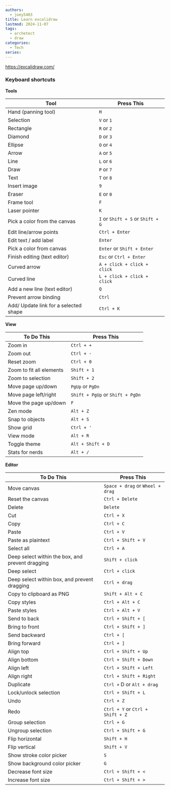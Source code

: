 ```yaml
---
authors:
  - joey5403
title: Learn excalidraw
lastmod: 2024-11-07
tags: 
  - archetect
  - draw
categories: 
  - Tech
series:
---
```


https://excalidraw.com/

### Keyboard shortcuts


**Tools**

|Tool|Press This|
|---|---|
|Hand (panning tool)|`H`|
|Selection|`V` or `1`|
|Rectangle|`R` or `2`|
|Diamond|`D` or `3`|
|Ellipse|`O` or `4`|
|Arrow|`A` or `5`|
|Line|`L` or `6`|
|Draw|`P` or `7`|
|Text|`T` or `8`|
|Insert image|`9`|
|Eraser|`E` or `0`|
|Frame tool|`F`|
|Laser pointer|`K`|
|Pick a color from the canvas|`I` or `Shift + S` or `Shift + G`|
|Edit line/arrow points|`Ctrl + Enter`|
|Edit text / add label|`Enter`|
|Pick a color from canvas|`Enter` or `Shift + Enter`|
|Finish editing (text editor)|`Esc` or `Ctrl + Enter`|
|Curved arrow|`A + click + click + click`|
|Curved line|`L + click + click + click`|
|Add a new line (text editor)|`Q`|
|Prevent arrow binding|`Ctrl`|
|Add/ Update link for a selected shape|`Ctrl + K`|

**View**

|To Do This|Press This|
|---|---|
|Zoom in|`Ctrl + +`|
|Zoom out|`Ctrl + -`|
|Reset zoom|`Ctrl + 0`|
|Zoom to fit all elements|`Shift + 1`|
|Zoom to selection|`Shift + 2`|
|Move page up/down|`PgUp` or `PgDn`|
|Move page left/right|`Shift + PgUp` or `Shift + PgDn`|
|Move the page up/down|`F`|
|Zen mode|`Alt + Z`|
|Snap to objects|`Alt + S`|
|Show grid|`Ctrl + '`|
|View mode|`Alt + R`|
|Toggle theme|`Alt + Shift + D`|
|Stats for nerds|`Alt + /`|

**Editor**

|To Do This|Press This|
|---|---|
|Move canvas|`Space + drag` or `Wheel + drag`|
|Reset the canvas|`Ctrl + Delete`|
|Delete|`Delete`|
|Cut|`Ctrl + X`|
|Copy|`Ctrl + C`|
|Paste|`Ctrl + V`|
|Paste as plaintext|`Ctrl + Shift + V`|
|Select all|`Ctrl + A`|
|Deep select within the box, and prevent dragging|`Shift + click`|
|Deep select|`Ctrl + click`|
|Deep select within box, and prevent dragging|`Ctrl + drag`|
|Copy to clipboard as PNG|`Shift + Alt + C`|
|Copy styles|`Ctrl + Alt + C`|
|Paste styles|`Ctrl + Alt + V`|
|Send to back|`Ctrl + Shift + [`|
|Bring to front|`Ctrl + Shift + ]`|
|Send backward|`Ctrl + [`|
|Bring forward|`Ctrl + ]`|
|Align top|`Ctrl + Shift + Up`|
|Align bottom|`Ctrl + Shift + Down`|
|Align left|`Ctrl + Shift + Left`|
|Align right|`Ctrl + Shift + Right`|
|Duplicate|`Ctrl +` D or `Alt + drag`|
|Lock/unlock selection|`Ctrl + Shift + L`|
|Undo|`Ctrl + Z`|
|Redo|`Ctrl + Y` or `Ctrl + Shift + Z`|
|Group selection|`Ctrl + G`|
|Ungroup selection|`Ctrl + Shift + G`|
|Flip horizontal|`Shift + H`|
|Flip vertical|`Shift + V`|
|Show stroke color picker|`S`|
|Show background color picker|`G`|
|Decrease font size|`Ctrl + Shift + <`|
|Increase font size|`Ctrl + Shift + >`|


